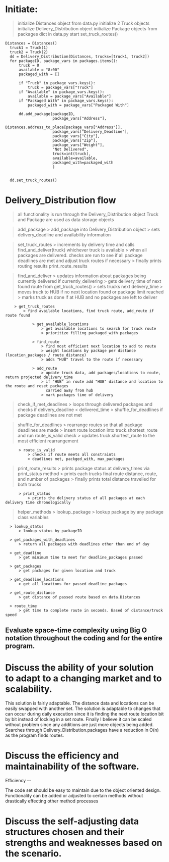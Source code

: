 

# Initiate:
  > initialize Distances object from data.py
  > initialize 2 Truck objects
  > initialize Delivery_Distribution object
  > initialize Package objects from packages dict in data.py
  > start set_truck_routes()


```
Distances = Distances()
  truck1 = Truck(1)
  truck2 = Truck(2)
  dd = Delivery_Distribution(Distances, trucks=[truck1, truck2])
  for packageID, package_vars in packages.items():
      truck = 0
      available = "8:00"
      packaged_with = []

      if "Truck" in package_vars.keys():
          truck = package_vars["Truck"]
      if "Available" in package_vars.keys():
          available = package_vars["Available"]
      if "Packaged With" in package_vars.keys():
          packaged_with = package_vars["Packaged With"]

      dd.add_package(packageID,
                     package_vars["Address"],
                     Distances.address_to_place[package_vars["Address"]],
                     package_vars["Delivery_Deadline"],
                     package_vars["City"],
                     package_vars["Zip"],
                     package_vars["Weight"],
                     "Not Delivered",
                     truck=int(truck),
                     available=available,
                     packaged_with=packaged_with
                     )


  dd.set_truck_routes()
```



#  Delivery_Distribution flow

  > all functionality is run through the Delivery_Distribution object
    Truck and Package are used as data storage objects

  > add_package
      > add_package into Delivery_Distribution object
      > sets delivery_deadline and availability information

  > set_truck_routes
      > increments by delivery time and calls find_and_deliver(truck) whichever truck is   available
      > when all packages are delivered. checks are run to see if all package deadlines are met
      and adjust truck routes if necessary
      > finally prints routing results print_route_results

  > find_and_deliver
      > updates information about packages being currently delivered if currently_delivering
      > gets delivery_time of next found route from get_truck_routes()
      > sets trucks next delivery_time
      > moves truck to HUB if no next location found or package limit reached
      > marks truck as done if at HUB and no packages are left to deliver

        > get_truck_routes
            > find available locations, find truck route, add_route if route found

                > get_available_locations
                    > get available locations to search for truck route
                    > prioritize filling packaged_with packages

                > find_route
                    > find most efficient next location to add to route
                    > weight locations by package per distance (location_packages / route_distance)
                    > adds "HUB" travel to the route if necessary

                > add_route
                    > update truck data, add packages/locations to route, return projected delivery_time
                    > if "HUB" in route add "HUB" distance and location to the route and reset packages
                      carried away from hub
                    > mark packages time of delivery

  > check_if_met_deadlines
      > loops through delivered packages and checks if delivery_deadline < delivered_time
      > shuffle_for_deadlines if package deadlines are not met

  > shuffle_for_deadlines
      > rearrange routes so that all package deadlines are made
      > insert route location into truck.shortest_route and run route_is_valid check
      > updates truck.shortest_route to the most efficient rearrangement

          > route_is_valid
              > checks if route meets all constraints
              > deadlines met, packged_with, max_packages

  > print_route_results
      > prints package status at delivery_times via print_status method
      > prints each trucks final route distance, route, and number of packages
      > finally prints total distance travelled for both trucks

          > print_status
              > prints the delivery status of all packages at each delivery time chronologically


  > helper_methods
      > lookup_package
          > lookup package by any package class variables

      > lookup_status
          > lookup status by packageID

      > get_packages_with_deadlines
          > return all packages with deadlines other than end of day

      > get_deadline
          > get minimum time to meet for deadline_packages passed

      > get_packages
          > get packages for given location and truck

      > get_deadline_locations
          > get all locations for passed deadline_packages

      > get_route_distance
          > get distance of passed route based on data.Distances

      > route_time
          > get time to complete route in seconds. Based of distance/truck speed


## Evaluate space-time complexity using Big O notation throughout the coding and for the entire program.


# Discuss the ability of your solution to adapt to a changing market and to scalability.

  This solution is fairly adaptable. The distance data and locations can be
  easily swapped with another set. The solution is adaptable to changes that
  can occur during daily execution since it is finding the next route location
  bit by bit instead of locking in a set route. Finally I believe it can be scaled
  without problem since any additions are just more objects being added. Searches
  through Delivery_Distribution.packages have a reduction in O(n) as the program
  finds routes.

# Discuss the efficiency and maintainability of the software.

  Efficiency --

  The code set should be easy to maintain due to the object oriented design.
  Functionality can be added or adjusted to certain methods without drastically
  effecting other method processes


# Discuss the self-adjusting data structures chosen and their strengths and weaknesses based on the scenario.

  
